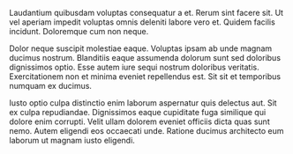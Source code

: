 Laudantium quibusdam voluptas consequatur a et. Rerum sint facere sit. Ut vel aperiam impedit voluptas omnis deleniti labore vero et. Quidem facilis incidunt. Doloremque cum non neque.
 Dolor neque suscipit molestiae eaque. Voluptas ipsam ab unde magnam ducimus nostrum. Blanditiis eaque assumenda dolorum sunt sed doloribus dignissimos optio. Esse autem iure sequi nostrum doloribus veritatis. Exercitationem non et minima eveniet repellendus est. Sit sit et temporibus numquam ex ducimus.
 Iusto optio culpa distinctio enim laborum aspernatur quis delectus aut. Sit ex culpa repudiandae. Dignissimos eaque cupiditate fuga similique qui dolore enim corrupti. Velit ullam dolorem eveniet officiis dicta quas sunt nemo. Autem eligendi eos occaecati unde. Ratione ducimus architecto eum laborum ut magnam iusto eligendi.